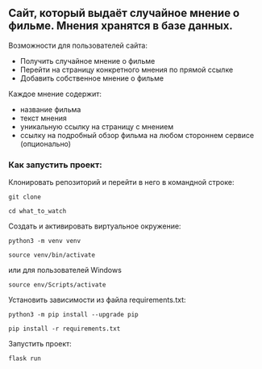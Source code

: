 ## Сайт, который выдаёт случайное мнение о фильме. Мнения хранятся в базе данных. 
Возможности для пользователей сайта:
* Получить случайное мнение о фильме
* Перейти на страницу конкретного мнения по прямой ссылке
* Добавить собственное мнение о фильме

Каждое мнение содержит:
* название фильма
* текст мнения
* уникальную ссылку на страницу с мнением
* ссылку на подробный обзор фильма на любом стороннем сервисе (опционально)

### Как запустить проект:

Клонировать репозиторий и перейти в него в командной строке:

```
git clone 
```

```
cd what_to_watch
```

Cоздать и активировать виртуальное окружение:

```
python3 -m venv venv
```

```
source venv/bin/activate
```
или для пользователей Windows

```
source env/Scripts/activate
```

Установить зависимости из файла requirements.txt:

```
python3 -m pip install --upgrade pip
```

```
pip install -r requirements.txt
```

Запустить проект:

```
flask run
```
